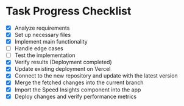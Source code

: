 # Task Progress Checklist

- [x] Analyze requirements
- [x] Set up necessary files
- [x] Implement main functionality
- [ ] Handle edge cases
- [ ] Test the implementation
- [x] Verify results (Deployment completed)
- [x] Update existing deployment on Vercel
- [x] Connect to the new repository and update with the latest version
- [x] Merge the fetched changes into the current branch
- [x] Import the Speed Insights component into the app
- [x] Deploy changes and verify performance metrics
